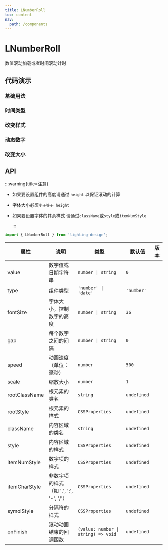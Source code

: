 ```yaml
---
title: LNumberRoll
toc: content
nav:
  path: /components
---
```


# LNumberRoll

数值滚动加载或者时间滚动计时

## 代码演示

### 基础用法

<code src="./demos/base.tsx"></code>

### 时间类型

<code src="./demos/date.tsx"></code>

### 改变样式

<code src="./demos/style.tsx"></code>

### 动态数字

<code src="./demos/dynamic.tsx"></code>

### 改变大小

<code src="./demos/size.tsx"></code>

## API

:::warning{title=注意}

- 如果要设置组件的高度请通过 `height` 以保证滚动的计算

- 字体大小必须`小于等于 height`

- 如果要设置字体的其余样式 请通过`className`或`style`或`itemNumStyle`

  :::

```ts
import { LNumberRoll } from 'lighting-design';
```

| 属性          | 说明                                    | 类型                                | 默认值      | 版本 |
| ------------- | --------------------------------------- | ----------------------------------- | ----------- | ---- |
| value         | 数字值或日期字符串                      | `number \| string`                  | `0`         |      |
| type          | 组件类型                                | `'number' \| 'date'`                | `'number'`  |      |
| fontSize      | 字体大小，控制数字的高度                | `number \| string`                  | `36`        |      |
| gap           | 每个数字之间的间隔                      | `number \| string`                  | `0`         |      |
| speed         | 动画速度（单位：毫秒）                  | `number`                            | `500`       |      |
| scale         | 缩放大小                                | `number`                            | `1`         |      |
| rootClassName | 根元素的类名                            | `string`                            | `undefined` |      |
| rootStyle     | 根元素的样式                            | `CSSProperties`                     | `undefined` |      |
| className     | 内容区域的类名                          | `string`                            | `undefined` |      |
| style         | 内容区域的样式                          | `CSSProperties`                     | `undefined` |      |
| itemNumStyle  | 数字项的样式                            | `CSSProperties`                     | `undefined` |      |
| itemCharStyle | 非数字项的样式（如 '.', ':', '-', '/'） | `CSSProperties`                     | `undefined` |      |
| symolStyle    | 分隔符的样式                            | `CSSProperties`                     | `undefined` |      |
| onFinish      | 滚动动画结束的回调函数                  | `(value: number \| string) => void` | `undefined` |      |
